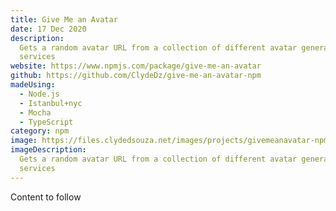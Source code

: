 ```yaml
---
title: Give Me an Avatar
date: 17 Dec 2020
description:
  Gets a random avatar URL from a collection of different avatar generation
  services
website: https://www.npmjs.com/package/give-me-an-avatar
github: https://github.com/ClydeDz/give-me-an-avatar-npm
madeUsing:
  - Node.js
  - Istanbul+nyc
  - Mocha
  - TypeScript
category: npm
image: https://files.clydedsouza.net/images/projects/givemeanavatar-npm.png
imageDescription:
  Gets a random avatar URL from a collection of different avatar generation
  services
---
```


Content to follow
